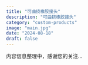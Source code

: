 ```yaml
---
title: "可曲挠橡胶接头"
description: "可曲挠橡胶接头"
category: "custom-products"
image: "main.jpg"
date: "2024-08-18"
draft: false
---
```


内容信息整理中，感谢您的关注...